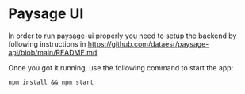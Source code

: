 # Paysage UI

In order to run paysage-ui properly you need to setup the backend by following instructions in https://github.com/dataesr/paysage-api/blob/main/README.md

Once you got it running, use the following command to start the app:

`npm install && npm start`
